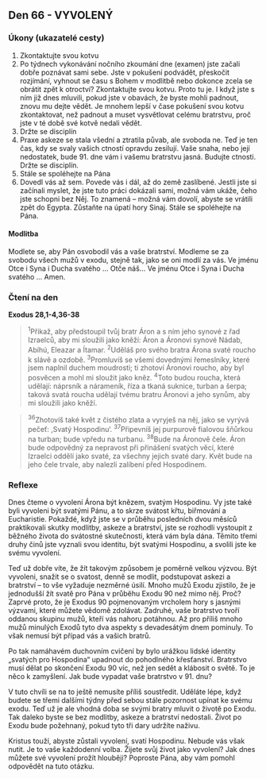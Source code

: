 ## Den 66 - VYVOLENÝ

### Úkony (ukazatelé cesty)

1. Zkontaktujte svou kotvu
1. Po týdnech vykonávání nočního zkoumání dne (examen) jste začali dobře poznávat sami sebe. Jste v pokušení podvádět, přeskočit rozjímání, vyhnout se času s Bohem v modlitbě nebo dokonce zcela se obrátit zpět k otroctví? Zkontaktujte svou kotvu. Proto tu je. I když jste s ním již dnes mluvili, pokud jste v obavách, že byste mohli padnout, znovu mu dejte vědět. Je mnohem lepší v čase pokušení svou kotvu zkontaktovat, než padnout a muset vysvětlovat celému bratrstvu, proč jste v té době své kotvě nedali vědět.
1. Držte se disciplín
1. Praxe askeze se stala všední a ztratila půvab, ale svoboda ne. Teď je ten čas, kdy se svaly vašich ctností opravdu zesilují. Vaše snaha, nebo její nedostatek, bude 91. dne vám i vašemu bratrstvu jasná. Budujte ctnosti. Držte se disciplín.
1. Stále se spoléhejte na Pána
1. Dovedl vás až sem. Povede vás i dál, až do země zaslíbené. Jestli jste si začínali myslet, že jste tuto práci dokázali sami, možná vám ukáže, čeho jste schopni bez Něj. To znamená – možná vám dovolí, abyste se vrátili zpět do Egypta. Zůstaňte na úpatí hory Sinaj. Stále se spoléhejte na Pána.

#### Modlitba

Modlete se, aby Pán osvobodil vás a vaše bratrství.
Modleme se za svobodu všech mužů v exodu, stejně tak, jako se oni modlí za vás.
Ve jménu Otce i Syna i Ducha svatého … Otče náš… Ve jménu Otce i Syna i Ducha svatého … Amen.

### Čtení na den

**Exodus 28,1-4,36-38**

> <sup>1</sup>Přikaž, aby předstoupil tvůj bratr Áron a s ním jeho synové z řad Izraelců, aby mi sloužili jako kněží: Áron a Áronovi synové Nádab, Abíhú, Eleazar a Ítamar.
> <sup>2</sup>Uděláš pro svého bratra Árona svaté roucho k slávě a ozdobě.
> <sup>3</sup>Promluvíš se všemi dovednými řemeslníky, které jsem naplnil duchem moudrosti; ti zhotoví Áronovi roucho, aby byl posvěcen a mohl mi sloužit jako kněz.
> <sup>4</sup>Toto budou roucha, která udělají: náprsník a nárameník, říza a tkaná suknice, turban a šerpa; taková svatá roucha udělají tvému bratru Áronovi a jeho synům, aby mi sloužili jako kněží.

> <sup>36</sup>Zhotovíš také květ z čistého zlata a vyryješ na něj, jako se vyrývá pečeť: ,Svatý Hospodinu‘.
> <sup>37</sup>Připevníš jej purpurově fialovou šňůrkou na turban; bude vpředu na turbanu.
> <sup>38</sup>Bude na Áronově čele. Áron bude odpovědný za nepravost při přinášení svatých věcí, které Izraelci oddělí jako svaté, za všechny jejich svaté dary. Květ bude na jeho čele trvale, aby nalezli zalíbení před Hospodinem.

### Reflexe

Dnes čteme o vyvolení Árona být knězem, svatým Hospodinu. Vy jste také byli vyvoleni být svatými Pánu, a to skrze
svátost křtu, biřmování a Eucharistie. Pokaždé, když jste se v průběhu posledních dvou měsíců praktikovali skutky
modlitby, askeze a bratrství, jste se rozhodli vystoupit z běžného života do svátostné skutečnosti, která vám byla dána.
Těmito třemi druhy činů jste vyznali svou identitu, být svatými Hospodinu, a svolili jste ke svému vyvolení.

Teď už dobře víte, že žít takovým způsobem je poměrně velkou výzvou. Být vyvoleni, snažit se o svatost, denně se
modlit, podstupovat askezi a bratrství – to vše vyžaduje nezměrné úsilí. Mnoho mužů Exodu zjistilo, že je jednodušší
žít svatě pro Pána v průběhu Exodu 90 než mimo něj. Proč? Zaprvé proto, že je Exodus 90 pojmenovaným vrcholem
hory s jasnými výzvami, které můžete vědomě zdolávat. Zadruhé, vaše bratrstvo tvoří oddanou skupinu mužů, kteří vás
nahoru potáhnou. Až pro příliš mnoho mužů minulých Exodů tyto dva aspekty s devadesátým dnem pominuly. To však
nemusí být případ vás a vašich bratrů.

Po tak namáhavém duchovním cvičení by bylo urážkou lidské identity „svatých pro Hospodina“ upadnout do
pohodlného křesťanství. Bratrstvo musí dělat po skončení Exodu 90 víc, než jen sedět a klábosit o světě. To je něco
k zamyšlení. Jak bude vypadat vaše bratrstvo v 91. dnu?

V tuto chvíli se na to ještě nemusíte příliš soustředit. Uděláte lépe, když budete se třemi dalšími týdny před sebou stále
pozornost upínat ke svému exodu. Teď už je ale vhodná doba se svými bratry mluvit o životě po Exodu. Tak daleko
byste se bez modlitby, askeze a bratrství nedostali. Život po Exodu bude požehnaný, pokud tyto tři dary udržíte naživu.

Kristus touží, abyste zůstali vyvolení, svatí Hospodinu. Nebude vás však nutit. Je to vaše každodenní volba. Žijete svůj
život jako vyvolení? Jak dnes můžete své vyvolení prožít hlouběji? Poproste Pána, aby vám pomohl odpovědět na tuto
otázku.
